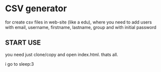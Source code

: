 # CSV generator

for create csv files in web-site (like a edu), where you need to add users with email, username, firstname, lastname, group and with initial password

## START USE

you need just clone/copy and open index.html.
thats all.

i go to sleep:3

